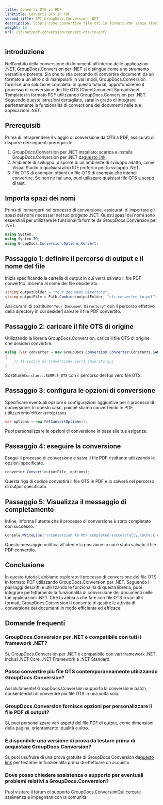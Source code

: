 ```yaml
---
title: Converti OTS in PDF
linktitle: Converti OTS in PDF
second_title: API GroupDocs.Conversion .NET
description: Scopri come convertire file OTS in formato PDF senza sforzo utilizzando GroupDocs.Conversion per .NET. Tutorial passo passo incluso.
weight: 15
url: /it/net/pdf-conversion/convert-ots-to-pdf/
---
```

## introduzione
Nell'ambito della conversione di documenti all'interno delle applicazioni .NET, GroupDocs.Conversion per .NET si distingue come uno strumento versatile e potente. Sia che tu stia cercando di convertire documenti da un formato a un altro o di manipolarli in vari modi, GroupDocs.Conversion fornisce una soluzione completa. In questo tutorial, approfondiremo il processo di conversione dei file OTS (OpenDocument Spreadsheet Template) in formato PDF utilizzando GroupDocs.Conversion per .NET. Seguendo queste istruzioni dettagliate, sarai in grado di integrare perfettamente la funzionalità di conversione dei documenti nelle tue applicazioni .NET.
## Prerequisiti
Prima di intraprendere il viaggio di conversione da OTS a PDF, assicurati di disporre dei seguenti prerequisiti:
1.  GroupDocs.Conversion per .NET installato: scarica e installa GroupDocs.Conversion per .NET da[questo link](https://releases.groupdocs.com/conversion/net/).
2. Ambiente di sviluppo: disporre di un ambiente di sviluppo adatto, come Visual Studio o qualsiasi altro IDE preferito per lo sviluppo .NET.
3. File OTS di esempio: ottieni un file OTS di esempio che intendi convertire. Se non ne hai uno, puoi utilizzare qualsiasi file OTS a scopo di test.

## Importa spazi dei nomi
Prima di immergerti nel processo di conversione, assicurati di importare gli spazi dei nomi necessari nel tuo progetto .NET. Questi spazi dei nomi sono essenziali per utilizzare le funzionalità fornite da GroupDocs.Conversion per .NET.
```csharp
using System;
using System.IO;
using GroupDocs.Conversion.Options.Convert;
```
## Passaggio 1: definire il percorso di output e il nome del file
Inizia specificando la cartella di output in cui verrà salvato il file PDF convertito, insieme al nome del file desiderato.
```csharp
string outputFolder = "Your Document Directory";
string outputFile = Path.Combine(outputFolder, "ots-converted-to.pdf");
```
 Assicurarsi di sostituire`"Your Document Directory"` con il percorso effettivo della directory in cui desideri salvare il file PDF convertito.
## Passaggio 2: caricare il file OTS di origine
Utilizzando la libreria GroupDocs.Conversion, carica il file OTS di origine che desideri convertire.
```csharp
using (var converter = new GroupDocs.Conversion.Converter(Constants.SAMPLE_OTS))
{
    // Il codice di conversione verrà inserito qui
}
```
 Sostituire`Constants.SAMPLE_OTS` con il percorso del tuo vero file OTS.
## Passaggio 3: configura le opzioni di conversione
 Specificare eventuali opzioni o configurazioni aggiuntive per il processo di conversione. In questo caso, poiché stiamo convertendo in PDF, utilizzeremo`PdfConvertOptions`.
```csharp
var options = new PdfConvertOptions();
```
Puoi personalizzare le opzioni di conversione in base alle tue esigenze.
## Passaggio 4: eseguire la conversione
Esegui il processo di conversione e salva il file PDF risultante utilizzando le opzioni specificate.
```csharp
converter.Convert(outputFile, options);
```
Questa riga di codice convertirà il file OTS in PDF e lo salverà nel percorso di output specificato.
## Passaggio 5: Visualizza il messaggio di completamento
Infine, informa l'utente che il processo di conversione è stato completato con successo.
```csharp
Console.WriteLine("\nConversion to PDF completed successfully.\nCheck output in {0}", outputFolder);
```
Questo messaggio notifica all'utente la posizione in cui è stato salvato il file PDF convertito.

## Conclusione
In questo tutorial, abbiamo esplorato il processo di conversione dei file OTS in formato PDF utilizzando GroupDocs.Conversion per .NET. Seguendo i passaggi descritti e utilizzando le funzionalità di questa libreria, puoi integrare perfettamente la funzionalità di conversione dei documenti nelle tue applicazioni .NET. Che tu abbia a che fare con file OTS o vari altri formati, GroupDocs.Conversion ti consente di gestire le attività di conversione dei documenti in modo efficiente ed efficace.
## Domande frequenti
### GroupDocs.Conversion per .NET è compatibile con tutti i framework .NET?
Sì, GroupDocs.Conversion per .NET è compatibile con vari framework .NET, inclusi .NET Core, .NET Framework e .NET Standard.
### Posso convertire più file OTS contemporaneamente utilizzando GroupDocs.Conversion?
Assolutamente! GroupDocs.Conversion supporta la conversione batch, consentendoti di convertire più file OTS in una volta sola.
### GroupDocs.Conversion fornisce opzioni per personalizzare il file PDF di output?
Sì, puoi personalizzare vari aspetti del file PDF di output, come dimensioni della pagina, orientamento, qualità e altro.
### È disponibile una versione di prova da testare prima di acquistare GroupDocs.Conversion?
 Sì, puoi usufruire di una prova gratuita di GroupDocs.Conversion da[questo link](https://releases.groupdocs.com/) per testarne le funzionalità prima di effettuare un acquisto.
### Dove posso chiedere assistenza o supporto per eventuali problemi relativi a GroupDocs.Conversion?
 Puoi visitare il forum di supporto GroupDocs.Conversion[Qui](https://forum.groupdocs.com/c/conversion/11) cercare assistenza e impegnarsi con la comunità.